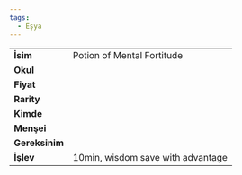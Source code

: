 ```yaml
---
tags:
  - Eşya
---  
```

  
  
  
|  |  |  
|---|---|  
| **İsim** | Potion of Mental Fortitude|  
| **Okul** | |  
| **Fiyat** | |  
| **Rarity** | |  
| **Kimde** | |  
| **Menşei** | |  
| **Gereksinim** | |  
| **İşlev** | 10min, wisdom save with advantage|  
  
  

